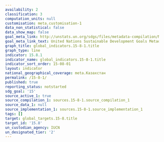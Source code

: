 ```yaml
---
availability: 2
classification: 3
computation_units: null
customisation: meta.customisation-1
data_non_statistical: false
data_show_map: false
goal_meta_link: http://unstats.un.org/sdgs/files/metadata-compilation/Metadata-Goal-15.pdf
goal_meta_link_text: United Nations Sustainable Development Goals Metadata (pdf 456kB)
graph_title: global_indicators.15-8-1.title
graph_type: line
indicator: 15.8.1
indicator_name: global_indicators.15-8-1.title
indicator_sort_order: 15-08-01
layout: indicator
national_geographical_coverage: meta.Казахстан
permalink: /15-8-1/
published: true
reporting_status: notstarted
sdg_goal: '15'
source_active_1: true
source_compilation_1: sources.15-8-1.source_compilation_1
source_data_1: null
source_implementation_1: sources.15-8-1.source_implementation_1
tags: []
target: global_targets.15-8.title
target_id: '15.8'
un_custodian_agency: IUCN
un_designated_tier: '2'
---
```

